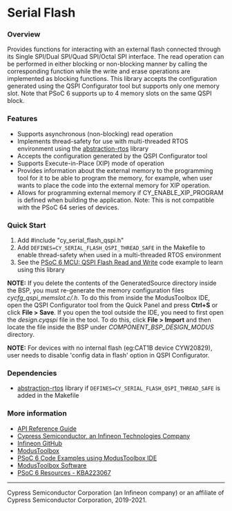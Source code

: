 # Serial Flash

### Overview

Provides functions for interacting with an external flash connected through its Single SPI/Dual SPI/Quad SPI/Octal SPI interface. The read operation can be performed in either blocking or non-blocking manner by calling the corresponding function while the write and erase operations are implemented as blocking functions. This library accepts the configuration generated using the QSPI Configurator tool but supports only one memory slot. Note that PSoC 6 supports up to 4 memory slots on the same QSPI block.

### Features

* Supports asynchronous (non-blocking) read operation
* Implements thread-safety for use with multi-threaded RTOS environment using the [abstraction-rtos](https://github.com/infineon/abstraction-rtos) library
* Accepts the configuration generated by the QSPI Configurator tool
* Supports Execute-in-Place (XIP) mode of operation
* Provides information about the external memory to the programming tool for it to be able to program the memory, for example, when user wants to place the code into the external memory for XIP operation.
* Allows for programming external memory if CY_ENABLE_XIP_PROGRAM is defined when building the application. Note: This is not compatible with the PSoC 64 series of devices.

### Quick Start
1. Add \#include "cy_serial_flash_qspi.h"
2. Add `DEFINES=CY_SERIAL_FLASH_QSPI_THREAD_SAFE` in the Makefile to enable thread-safety when used in a multi-threaded RTOS environment
3. See the [PSoC 6 MCU: QSPI Flash Read and Write](https://github.com/infineon/mtb-example-psoc6-qspi-readwrite) code example to learn using this library

**NOTE:**
If you delete the contents of the GeneratedSource directory inside the BSP, you must re-generate the memory configuration files *cycfg_qspi_memslot.c/.h*. To do this from inside the ModusToolbox IDE, open the QSPI Configurator tool from the Quick Panel and press **Ctrl+S** or click **File > Save**. If you open the tool outside the IDE, you need to first open the *design.cyqspi* file in the tool. To do this, click **File > Import** and then locate the file inside the BSP under *COMPONENT_BSP_DESIGN_MODUS* directory.

**NOTE:**
For devices with no internal flash (eg:CAT1B device CYW20829), user needs to disable 'config data in flash' option in QSPI Configurator.

### Dependencies

* [abstraction-rtos](https://github.com/infineon/abstraction-rtos) library if `DEFINES=CY_SERIAL_FLASH_QSPI_THREAD_SAFE` is added in the Makefile

### More information

* [API Reference Guide](https://infineon.github.io/serial-flash/html/index.html)
* [Cypress Semiconductor, an Infineon Technologies Company](http://www.cypress.com)
* [Infineon GitHub](https://github.com/infineon)
* [ModusToolbox](https://www.cypress.com/products/modustoolbox-software-environment)
* [PSoC 6 Code Examples using ModusToolbox IDE](https://github.com/infineon/Code-Examples-for-ModusToolbox-Software)
* [ModusToolbox Software](https://github.com/Infineon/modustoolbox-software)
* [PSoC 6 Resources - KBA223067](https://community.cypress.com/docs/DOC-14644)

---
 Cypress Semiconductor Corporation (an Infineon company) or an affiliate of Cypress Semiconductor Corporation, 2019-2021.
